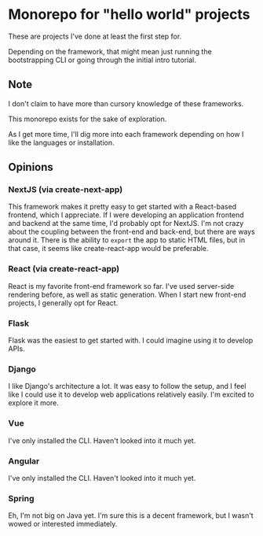 # Monorepo for "hello world" projects

These are projects I've done at least the first step for.

Depending on the framework, that might mean just running the bootstrapping CLI or going through the initial intro tutorial.


## Note

I don't claim to have more than cursory knowledge of these frameworks.

This monorepo exists for the sake of exploration. 

As I get more time, I'll dig more into each framework depending on how I like the languages or installation.

## Opinions

### NextJS (via create-next-app)
This framework makes it pretty easy to get started with a React-based frontend, which I appreciate.
If I were developing an application frontend and backend at the same time, I'd probably opt for NextJS.
I'm not crazy about the coupling between the front-end and back-end, but there are ways around it.
There is the ability to `export` the app to static HTML files, but in that case, it seems like create-react-app would be preferable.

### React (via create-react-app)
React is my favorite front-end framework so far. 
I've used server-side rendering before, as well as static generation.
When I start new front-end projects, I generally opt for React.

### Flask
Flask was the easiest to get started with. I could imagine using it to develop APIs.

### Django
I like Django's architecture a lot. 
It was easy to follow the setup, and I feel like I could use it to develop web applications relatively easily.
I'm excited to explore it more.

### Vue
I've only installed the CLI. Haven't looked into it much yet.

### Angular
I've only installed the CLI. Haven't looked into it much yet.

### Spring
Eh, I'm not big on Java yet. I'm sure this is a decent framework, but I wasn't wowed or interested immediately.